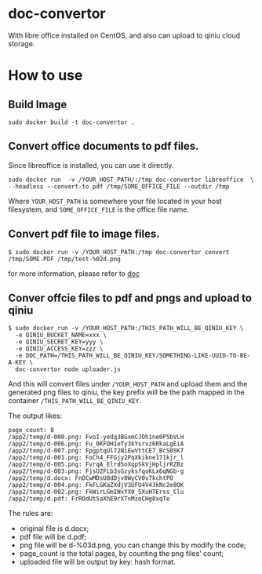 doc-convertor
====================

With libre office installed on CentOS, and also can upload to qiniu cloud storage.

# How to use

## Build Image

```
sudo docker build -t doc-convertor .
```

## Convert office documents to pdf files.

Since libreoffice is installed, you can use it directly.

```
sudo docker run  -v /YOUR_HOST_PATH/:/tmp doc-convertor libreoffice  \
--headless --convert-to pdf /tmp/SOME_OFFICE_FILE --outdir /tmp
```

Where `YOUR_HOST_PATH` is somewhere your file located in your host filesystem, and `SOME_OFFICE_FILE` is the office file name.

## Convert pdf file to image files.

```
$ sudo docker run -v /YOUR_HOST_PATH:/tmp doc-convertor convert /tmp/SOME.PDF /tmp/test-%02d.png
```

for more information, please refer to [doc](http://www.imagemagick.org/script/command-line-processing.php)


## Conver offcie files to pdf and pngs and upload to qiniu

```
$ sudo docker run -v /YOUR_HOST_PATH:/THIS_PATH_WILL_BE_QINIU_KEY \
  -e QINIU_BUCKET_NAME=xxx \
  -e QINIU_SECRET_KEY=yyy \
  -e QINIU_ACCESS_KEY=zzz \
  -e DOC_PATH=/THIS_PATH_WILL_BE_QINIU_KEY/SOMETHING-LIKE-UUID-TO-BE-A-KEY \
  doc-convertor node uploader.js
```

And this will convert files under `/YOUR_HOST_PATH` and upload them and the generated png files to qiniu, the key prefix will be the path mapped in the container `/THIS_PATH_WILL_BE_QINIU_KEY`.

The output likes:

```
page_count: 8
/app2/temp/d-000.png: FvoI-yedq3BGxmCJOh1ne0P5bVLH
/app2/temp/d-006.png: Fu_0KFOH1eTy3kYsrvz6RkaLgEiA
/app2/temp/d-007.png: FpgptqUl72NiEwVttCE7_BcS0SK7
/app2/temp/d-001.png: FoCh4_FFGjy2PqXkikne171kjr_l
/app2/temp/d-005.png: FvrqA_Elrd5oXqpSkVjHpljrRZBz
/app2/temp/d-003.png: FjsUZFLb3sGzyksfqoKLx6qNGb-g
/app2/temp/d.docx: FnOCwMDsU8dDjv0WyCV0v7kchtPO
/app2/temp/d-004.png: FkFLGKaZXdjV3UFU4V43kNc2e8OK
/app2/temp/d-002.png: FkWirLGmINxYX0_5XuHTErss_Clu
/app2/temp/d.pdf: FrROdUt5aXhE9rXTnMzoCHg8xqTe
```

The rules are:

* original file is d.docx;
* pdf file will be d.pdf;
* png file will be d-%03d.png, you can change this by modify the code;
* page_count is the total pages, by counting the png files' count;
* uploaded file will be output by key: hash format.



